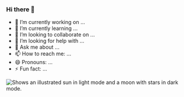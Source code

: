 ### Hi there 👋



- 🔭 I’m currently working on ...
- 🌱 I’m currently learning ...
- 👯 I’m looking to collaborate on ...
- 🤔 I’m looking for help with ...
- 💬 Ask me about ...
- 📫 How to reach me: ...
- 😄 Pronouns: ...
- ⚡ Fun fact: ...

<picture>
  <source media="(prefers-color-scheme: dark)" srcset="https://github.com/zemgeez/zemgeez/blob/main/png_20230727_194013_0000.png">
  <source media="(prefers-color-scheme: light)" srcset="https://github.com/zemgeez/zemgeez/blob/main/png_20230727_194013_0000.png">
  <img alt="Shows an illustrated sun in light mode and a moon with stars in dark mode." src="https://github.com/zemgeez/zemgeez/blob/main/png_20230727_194013_0000.png">
</picture>
